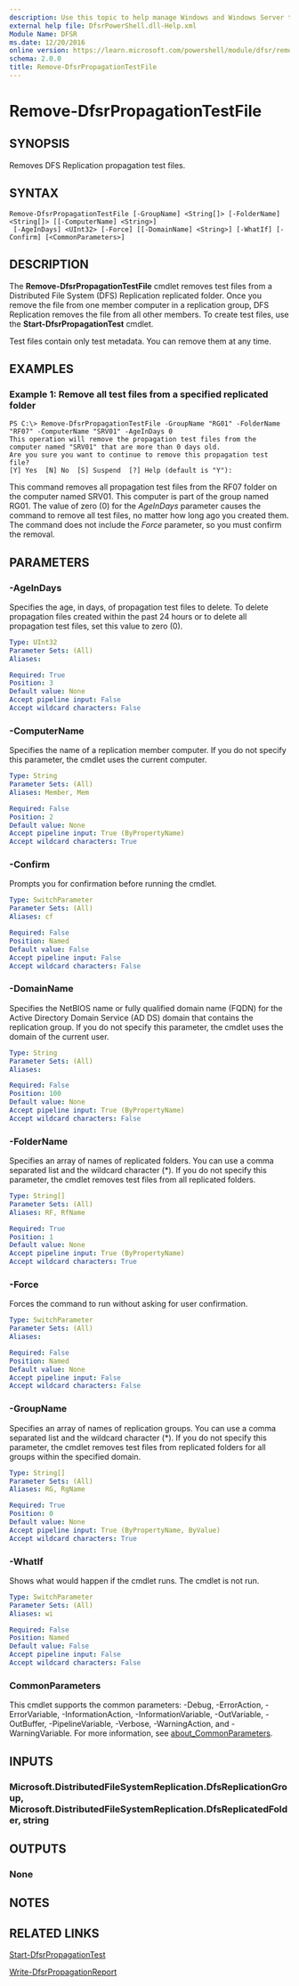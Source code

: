 ```yaml
---
description: Use this topic to help manage Windows and Windows Server technologies with Windows PowerShell.
external help file: DfsrPowerShell.dll-Help.xml
Module Name: DFSR
ms.date: 12/20/2016
online version: https://learn.microsoft.com/powershell/module/dfsr/remove-dfsrpropagationtestfile?view=windowsserver2022-ps&wt.mc_id=ps-gethelp
schema: 2.0.0
title: Remove-DfsrPropagationTestFile
---
```


# Remove-DfsrPropagationTestFile

## SYNOPSIS
Removes DFS Replication propagation test files.

## SYNTAX

```
Remove-DfsrPropagationTestFile [-GroupName] <String[]> [-FolderName] <String[]> [[-ComputerName] <String>]
 [-AgeInDays] <UInt32> [-Force] [[-DomainName] <String>] [-WhatIf] [-Confirm] [<CommonParameters>]
```

## DESCRIPTION
The **Remove-DfsrPropagationTestFile** cmdlet removes test files from a Distributed File System (DFS) Replication replicated folder.
Once you remove the file from one member computer in a replication group, DFS Replication removes the file from all other members.
To create test files, use the **Start-DfsrPropagationTest** cmdlet.

Test files contain only test metadata.
You can remove them at any time.

## EXAMPLES

### Example 1: Remove all test files from a specified replicated folder
```
PS C:\> Remove-DfsrPropagationTestFile -GroupName "RG01" -FolderName "RF07" -ComputerName "SRV01" -AgeInDays 0
This operation will remove the propagation test files from the computer named "SRV01" that are more than 0 days old.
Are you sure you want to continue to remove this propagation test file?
[Y] Yes  [N] No  [S] Suspend  [?] Help (default is "Y"):
```

This command removes all propagation test files from the RF07 folder on the computer named SRV01.
This computer is part of the group named RG01.
The value of zero (0) for the *AgeInDays* parameter causes the command to remove all test files, no matter how long ago you created them.
The command does not include the *Force* parameter, so you must confirm the removal.

## PARAMETERS

### -AgeInDays
Specifies the age, in days, of propagation test files to delete.
To delete propagation files created within the past 24 hours or to delete all propagation test files, set this value to zero (0).

```yaml
Type: UInt32
Parameter Sets: (All)
Aliases: 

Required: True
Position: 3
Default value: None
Accept pipeline input: False
Accept wildcard characters: False
```

### -ComputerName
Specifies the name of a replication member computer.
If you do not specify this parameter, the cmdlet uses the current computer.

```yaml
Type: String
Parameter Sets: (All)
Aliases: Member, Mem

Required: False
Position: 2
Default value: None
Accept pipeline input: True (ByPropertyName)
Accept wildcard characters: True
```

### -Confirm
Prompts you for confirmation before running the cmdlet.

```yaml
Type: SwitchParameter
Parameter Sets: (All)
Aliases: cf

Required: False
Position: Named
Default value: False
Accept pipeline input: False
Accept wildcard characters: False
```

### -DomainName
Specifies the NetBIOS name or fully qualified domain name (FQDN) for the Active Directory Domain Service (AD DS) domain that contains the replication group.
If you do not specify this parameter, the cmdlet uses the domain of the current user.

```yaml
Type: String
Parameter Sets: (All)
Aliases: 

Required: False
Position: 100
Default value: None
Accept pipeline input: True (ByPropertyName)
Accept wildcard characters: False
```

### -FolderName
Specifies an array of names of replicated folders.
You can use a comma separated list and the wildcard character (*).
If you do not specify this parameter, the cmdlet removes test files from all replicated folders.

```yaml
Type: String[]
Parameter Sets: (All)
Aliases: RF, RfName

Required: True
Position: 1
Default value: None
Accept pipeline input: True (ByPropertyName)
Accept wildcard characters: True
```

### -Force
Forces the command to run without asking for user confirmation.

```yaml
Type: SwitchParameter
Parameter Sets: (All)
Aliases: 

Required: False
Position: Named
Default value: None
Accept pipeline input: False
Accept wildcard characters: False
```

### -GroupName
Specifies an array of names of replication groups.
You can use a comma separated list and the wildcard character (*).
If you do not specify this parameter, the cmdlet removes test files from replicated folders for all groups within the specified domain.

```yaml
Type: String[]
Parameter Sets: (All)
Aliases: RG, RgName

Required: True
Position: 0
Default value: None
Accept pipeline input: True (ByPropertyName, ByValue)
Accept wildcard characters: True
```

### -WhatIf
Shows what would happen if the cmdlet runs.
The cmdlet is not run.

```yaml
Type: SwitchParameter
Parameter Sets: (All)
Aliases: wi

Required: False
Position: Named
Default value: False
Accept pipeline input: False
Accept wildcard characters: False
```

### CommonParameters
This cmdlet supports the common parameters: -Debug, -ErrorAction, -ErrorVariable, -InformationAction, -InformationVariable, -OutVariable, -OutBuffer, -PipelineVariable, -Verbose, -WarningAction, and -WarningVariable. For more information, see [about_CommonParameters](https://go.microsoft.com/fwlink/?LinkID=113216).

## INPUTS

### Microsoft.DistributedFileSystemReplication.DfsReplicationGroup, Microsoft.DistributedFileSystemReplication.DfsReplicatedFolder, string

## OUTPUTS

### None

## NOTES

## RELATED LINKS

[Start-DfsrPropagationTest](./Start-DfsrPropagationTest.md)

[Write-DfsrPropagationReport](./Write-DfsrPropagationReport.md)

